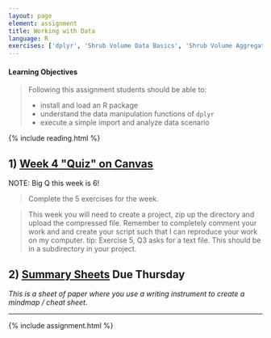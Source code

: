 ```yaml
---
layout: page
element: assignment
title: Working with Data
language: R
exercises: ['dplyr', 'Shrub Volume Data Basics', 'Shrub Volume Aggregation', 'Shrub Volume Join', 'Fix the Code']
---
```


#### Learning Objectives

> Following this assignment students should be able to:
>
> - install and load an R package
> - understand the data manipulation functions of `dplyr`
> - execute a simple import and analyze data scenario

{% include reading.html %}

## 1) [Week 4 "Quiz" on Canvas](https://canvas.uw.edu/courses/1398231/quizzes)

NOTE: Big Q this week is 6!  
> Complete the 5 exercises for the week.

> This week you will need to create a project, zip up the directory and upload the compressed file. Remember to completely comment your work and and create your script such that I can reproduce your work on my computer.
> tip: Exercise 5, Q3 asks for a text file. This should be in a subdirectory in your project.


## 2) [Summary Sheets](https://canvas.uw.edu/courses/1398231/assignments) Due Thursday
_This is a sheet of paper where you use a writing instrument to create a mindmap / cheat sheet._


---

{% include assignment.html %}
